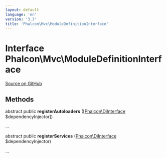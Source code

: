 ```yaml
---
layout: default
language: 'en'
version: '3.3'
title: 'Phalcon\Mvc\ModuleDefinitionInterface'
---
```

# Interface **Phalcon\Mvc\ModuleDefinitionInterface**

<a href="https://github.com/phalcon/cphalcon/tree/v3.3.0/phalcon/mvc/moduledefinitioninterface.zep" class="btn btn-default btn-sm">Source on GitHub</a>

## Methods
abstract public  **registerAutoloaders** ([[Phalcon\DiInterface](/3.3/en/api/Phalcon_DiInterface) $dependencyInjector])

...


abstract public  **registerServices** ([Phalcon\DiInterface](/3.3/en/api/Phalcon_DiInterface) $dependencyInjector)

...


